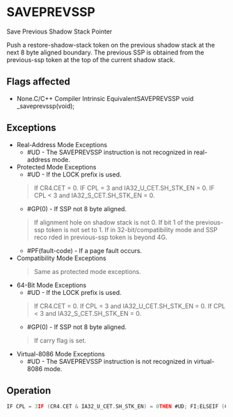 # SAVEPREVSSP

Save Previous Shadow Stack Pointer

Push a restore-shadow-stack token on the previous shadow stack at the next 8 byte aligned boundary.
The previous SSP is obtained from the previous-ssp token at the top of the current shadow stack.

## Flags affected

- None.C/C++ Compiler Intrinsic EquivalentSAVEPREVSSP void _saveprevssp(void);

## Exceptions

- Real-Address Mode Exceptions
  - #UD - The SAVEPREVSSP instruction is not recognized in real-address mode.
- Protected Mode Exceptions
  - #UD - If the LOCK prefix is used.
  > If CR4.CET = 0.
  > IF CPL = 3 and IA32_U_CET.SH_STK_EN = 0.
  > IF CPL < 3 and IA32_S_CET.SH_STK_EN = 0.
  - #GP(0) - If SSP not 8 byte aligned.
  > If alignment hole on shadow stack is not 0.
  > If bit 1 of the previous-ssp token is not set to 1.
  > If in 32-bit/compatibility mode and SSP reco
  > rded in previous-ssp token is beyond 4G.
  - #PF(fault-code) - If a page fault occurs.
- Compatibility Mode Exceptions
  > Same as protected mode exceptions.
- 64-Bit Mode Exceptions
  - #UD - If the LOCK prefix is used.
  > If CR4.CET = 0.
  > If CPL = 3 and IA32_U_CET.SH_STK_EN = 0.
  > If CPL < 3 and IA32_S_CET.SH_STK_EN = 0.
  - #GP(0) - If SSP not 8 byte aligned.
  > If carry flag is set.
- Virtual-8086 Mode Exceptions
  - #UD - The SAVEPREVSSP instruction is not recognized in virtual-8086 mode.

## Operation

```C
IF CPL = 3IF (CR4.CET & IA32_U_CET.SH_STK_EN) = 0THEN #UD; FI;ELSEIF (CR4.CET & IA32_S_CET.SH_STK_EN) = 0THEN #UD; FI;FI;IF SSP not aligned to 8 bytesTHEN #GP(0); FI;(* Pop the "previous-ssp" token from current shadow stack *)previous_ssp_token = ShadowStackPop8B(SSP)(* If the CF flag indicates there was a alignment hole on current shadow stack then pop that alignment hole *)(* Note that the alignment hole must be zero and can be present only when in legacy/compatibility mode *)IF RFLAGS.CF == 1 AND (IA32_EFER.LMA AND CS.L)#GP(0)FI;IF RFLAGS.CF == 1must_be_zero = ShadowStackPop4B(SSP)IF must_be_zero != 0 THEN #GP(0)FI;(* Previous SSP token must have the bit 1 set *)IF ((previous_ssp_token & 0x02) == 0)THEN #GP(0); (* bit 1 was 0 *)IF ((IA32_EFER.LMA AND CS.L) = 0 AND previous_ssp_token [63:32] != 0)THEN #GP(0); FI; (* If compatibility/legacy mode and SSP not in 4G *)(* Save Prev SSP from previous_ssp_token to the old shadow stack at next 8 byte aligned address *)old_SSP = previous_ssp_token & ~0x03temp := (old_SSP | (IA32_EFER.LMA & CS.L));Shadow_stack_store 8 bytes of temp to (old_SSP - 8)
```
